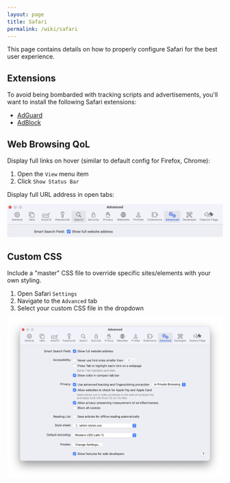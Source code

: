 ```yaml
---
layout: page
title: Safari
permalink: /wiki/safari
---
```


This page contains details on how to properly configure Safari for the best user experience.

## Extensions

To avoid being bombarded with tracking scripts and advertisements, you'll want to install the following Safari extensions:

* [AdGuard](https://adguard.com/en/adguard-mac/overview.html)
* [AdBlock](https://adblockplus.org/ad-blocker-safari)

## Web Browsing QoL

Display full links on hover (similar to default config for Firefox, Chrome):

1. Open the `View` menu item
2. Click `Show Status Bar`

Display full URL address in open tabs:

![Safari toggling ful adress URLs](/public/images/safari-full-address.png)

## Custom CSS

Include a "master" CSS file to override specific sites/elements with your own styling.

1. Open Safari `Settings`
2. Navigate to the `Advanced` tab
3. Select your custom CSS file in the dropdown

![Safari toggling ful adress URLs](/public/images/safari-settings-custom-css.png)
